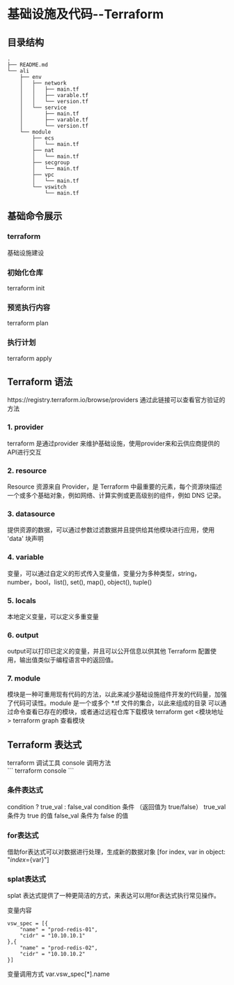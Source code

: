 # 基础设施及代码--Terraform
## 目录结构

```
.
├── README.md
└── ali
    ├── env
    │   ├── network
    │   │   ├── main.tf
    │   │   ├── varable.tf
    │   │   └── version.tf
    │   └── service
    │       ├── main.tf
    │       ├── varable.tf
    │       └── version.tf
    └── module
        ├── ecs
        │   └── main.tf
        ├── nat
        │   └── main.tf
        ├── secgroup
        │   └── main.tf
        ├── vpc
        │   └── main.tf
        └── vswitch
            └── main.tf
```

## 基础命令展示
### terraform
基础设施建设

### 初始化仓库
terraform init

### 预览执行内容
terraform plan

### 执行计划
terraform apply

## Terraform 语法
<!-- https://registry.terraform.io/browse/providers 通过此链接可以查看官方验证的方法 -->
<summary>https://registry.terraform.io/browse/providers 通过此链接可以查看官方验证的方法</summary>

### 1. provider
terraform 是通过provider 来维护基础设施，使用provider来和云供应商提供的API进行交互

### 2. resource
Resource 资源来自 Provider，是 Terraform 中最重要的元素，每个资源块描述一个或多个基础对象，例如网络、计算实例或更高级别的组件，例如 DNS 记录。

### 3. datasource
提供资源的数据，可以通过参数过滤数据并且提供给其他模块进行应用，使用 'data' 块声明

### 4. variable
变量，可以通过自定义的形式传入变量值，变量分为多种类型，string，number，bool，list(), set(), map(), object(), tuple()

### 5. locals
本地定义变量，可以定义多重变量

### 6. output
output可以打印已定义的变量，并且可以公开信息以供其他 Terraform 配置使用，输出值类似于编程语言中的返回值。

### 7. module
模块是一种可重用现有代码的方法，以此来减少基础设施组件开发的代码量，加强了代码可读性。module 是一个或多个 *.tf 文件的集合，以此来组成的目录
可以通过命令查看已存在的模块，或者通过远程仓库下载模块 
terraform get <模块地址>
terraform graph 查看模块

## Terraform 表达式
<summary>terraform 调试工具 console 调用方法</summary>
```
terraform console
```

### 条件表达式
condition ? true_val : false_val
condition 条件 （返回值为 true/false）
true_val 条件为 true 的值
false_val 条件为 false 的值

### for表达式
借助for表达式可以对数据进行处理，生成新的数据对象
[for index, var in object: "${index}=${var}"]

### splat表达式
splat 表达式提供了一种更简洁的方式，来表达可以用for表达式执行常见操作。

变量内容
```
vsw_spec = [{
    "name" = "prod-redis-01",
    "cidr" = "10.10.10.1"
},{
    "name" = "prod-redis-02",
    "cidr" = "10.10.10.2"
}]
```
变量调用方式
var.vsw_spec[*].name